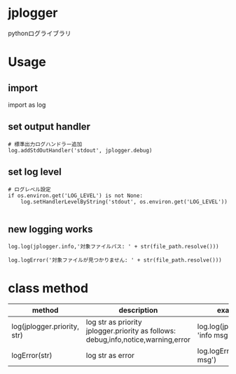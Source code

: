 # jplogger

pythonログライブラリ

# Usage

## import

import as log

## set output handler

```
# 標準出力ログハンドラー追加
log.addStdOutHandler('stdout', jplogger.debug)
```

## set log level

```
# ログレベル設定
if os.environ.get('LOG_LEVEL') is not None:
	log.setHandlerLevelByString('stdout', os.environ.get('LOG_LEVEL'))
```
```
```

## new logging works
```
log.log(jplogger.info,'対象ファイルパス: ' + str(file_path.resolve()))
```
```
log.logError('対象ファイルが見つかりません: ' + str(file_path.resolve()))
```

# class method
|method|description|example|
|-|-|-|
|log(jplogger.priority, str)|log str as priority <br> jplogger.priority as follows: debug,info,notice,warning,error|log.log(jplogger.info, 'info msg'|
|logError(str)|log str as error|log.logError('error msg')|

